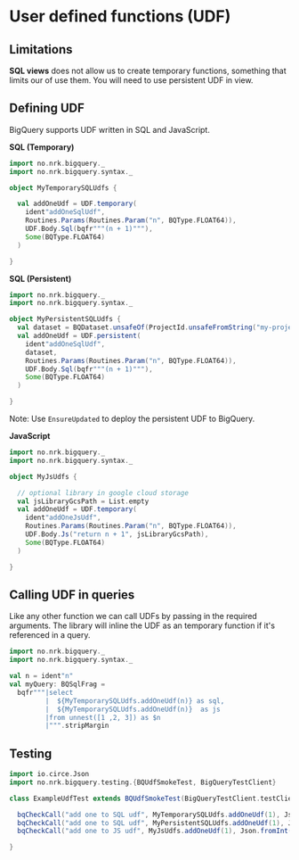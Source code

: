 # User defined functions (UDF)

## Limitations

**SQL views** does not allow us to create temporary functions, something that limits our of use them. You will need to use
persistent UDF in view.

## Defining UDF

BigQuery supports UDF written in SQL and JavaScript. 

**SQL (Temporary)**
```scala mdoc
import no.nrk.bigquery._
import no.nrk.bigquery.syntax._

object MyTemporarySQLUdfs {

  val addOneUdf = UDF.temporary(
    ident"addOneSqlUdf",
    Routines.Params(Routines.Param("n", BQType.FLOAT64)),
    UDF.Body.Sql(bqfr"""(n + 1)"""),
    Some(BQType.FLOAT64)
  )

}
```

**SQL (Persistent)**
```scala mdoc
import no.nrk.bigquery._
import no.nrk.bigquery.syntax._

object MyPersistentSQLUdfs {
  val dataset = BQDataset.unsafeOf(ProjectId.unsafeFromString("my-project"), "ds1", None)
  val addOneUdf = UDF.persistent(
    ident"addOneSqlUdf",
    dataset,
    Routines.Params(Routines.Param("n", BQType.FLOAT64)),
    UDF.Body.Sql(bqfr"""(n + 1)"""),
    Some(BQType.FLOAT64)
  )

}
```
Note: Use `EnsureUpdated` to deploy the persistent UDF to BigQuery.


**JavaScript**
```scala mdoc
import no.nrk.bigquery._
import no.nrk.bigquery.syntax._

object MyJsUdfs {

  // optional library in google cloud storage
  val jsLibraryGcsPath = List.empty
  val addOneUdf = UDF.temporary(
    ident"addOneJsUdf",
    Routines.Params(Routines.Param("n", BQType.FLOAT64)),
    UDF.Body.Js("return n + 1", jsLibraryGcsPath),
    Some(BQType.FLOAT64)
  )

}
```

## Calling UDF in queries

Like any other function we can call UDFs by passing in the required arguments. The library will inline the UDF as an 
temporary function if it's referenced in a query.

```scala mdoc
import no.nrk.bigquery._
import no.nrk.bigquery.syntax._

val n = ident"n"
val myQuery: BQSqlFrag =
  bqfr"""|select
         |  ${MyTemporarySQLUdfs.addOneUdf(n)} as sql,
         |  ${MyTemporarySQLUdfs.addOneUdf(n)}  as js
         |from unnest([1 ,2, 3]) as $n
         |""".stripMargin
```

## Testing

```scala
import io.circe.Json
import no.nrk.bigquery.testing.{BQUdfSmokeTest, BigQueryTestClient}

class ExampleUdfTest extends BQUdfSmokeTest(BigQueryTestClient.testClient) {

  bqCheckCall("add one to SQL udf", MyTemporarySQLUdfs.addOneUdf(1), Json.fromInt(2))
  bqCheckCall("add one to SQL udf", MyPersistentSQLUdfs.addOneUdf(1), Json.fromInt(2))
  bqCheckCall("add one to JS udf", MyJsUdfs.addOneUdf(1), Json.fromInt(2))

}
```